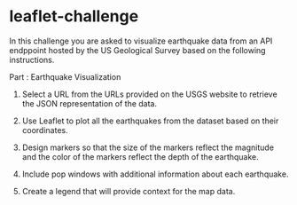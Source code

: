 # leaflet-challenge

In this challenge you are asked to visualize earthquake data from an API endppoint hosted by the US Geological Survey based on the following instructions. 

Part :  Earthquake Visualization

1. Select a URL from the URLs provided on the USGS website to retrieve the JSON representation of the data. 

2. Use Leaflet to plot all the earthquakes from the dataset based on their coordinates. 

3. Design markers so that the size of the markers reflect the magnitude and the color of the markers reflect the depth of the earthquake.

4. Include pop windows with additional information about each earthquake.

5. Create a legend that will provide context for the map data.  

